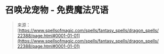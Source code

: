 <!--yml

category: 未分类

date: 2024-06-12 19:06:37

-->

# 召唤龙宠物 - 免费魔法咒语

> 来源：[https://www.spellsofmagic.com/spells/fantasy_spells/dragon_spells/22388/page.html#0001-01-01](https://www.spellsofmagic.com/spells/fantasy_spells/dragon_spells/22388/page.html#0001-01-01)
